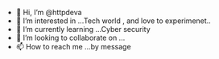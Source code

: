 - 👋 Hi, I’m @httpdeva
- 👀 I’m interested in ...Tech world , and love to experimenet.. 
- 🌱 I’m currently learning ...Cyber security 
- 💞️ I’m looking to collaborate on ...
- 📫 How to reach me ...by message 

<!---
httpdeva/httpdeva is a ✨ special ✨ repository because its `README.md` (this file) appears on your GitHub profile.
You can click the Preview link to take a look at your changes.
--->
